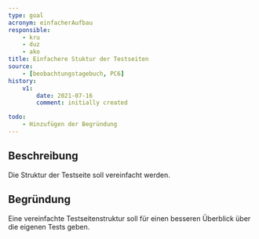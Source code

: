 ```yaml
---
type: goal
acronym: einfacherAufbau
responsible:
    - kru
    - duz
    - ako
title: Einfachere Stuktur der Testseiten 
source:
    - [beobachtungstagebuch, PC6]
history:
    v1:
        date: 2021-07-16
        comment: initially created

todo:
    - Hinzufügen der Begründung
---
```


## Beschreibung

Die Struktur der Testseite soll vereinfacht werden.

## Begründung

Eine vereinfachte Testseitenstruktur soll für einen besseren Überblick über die eigenen Tests geben. 